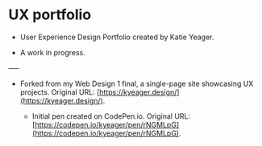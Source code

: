# UX portfolio

- User Experience Design Portfolio created by Katie Yeager.

- A work in progress.

–––

- Forked from my Web Design 1 final, a single-page site showcasing UX projects. Original URL: [https://kyeager.design/](https://kyeager.design/).

  - Initial pen created on CodePen.io. Original URL: [https://codepen.io/kyeager/pen/rNGMLpG](https://codepen.io/kyeager/pen/rNGMLpG).
